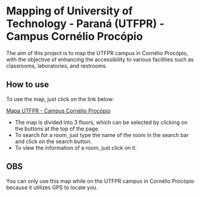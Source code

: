 # Mapping of University of Technology - Paraná (UTFPR) - Campus Cornélio Procópio

The aim of this project is to map the UTFPR campus in Cornélio Procópio, with the objective of enhancing the accessibility to various facilities such as classrooms, laboratories, and restrooms.

## How to use

To use the map, just click on the link below:

[Mapa UTFPR - Campus Cornélio Procópio](https://str0mg.github.io/UTFPR_Mapping/)

- The map is divided into 3 floors, which can be selected by clicking on the buttons at the top of the page.
- To search for a room, just type the name of the room in the search bar and click on the search button.
- To view the information of a room, just click on it.

<!-- OBS -->

## OBS

You can only use this map while on the UTFPR campus in Cornélio Procópio because it utilizes GPS to locate you.
